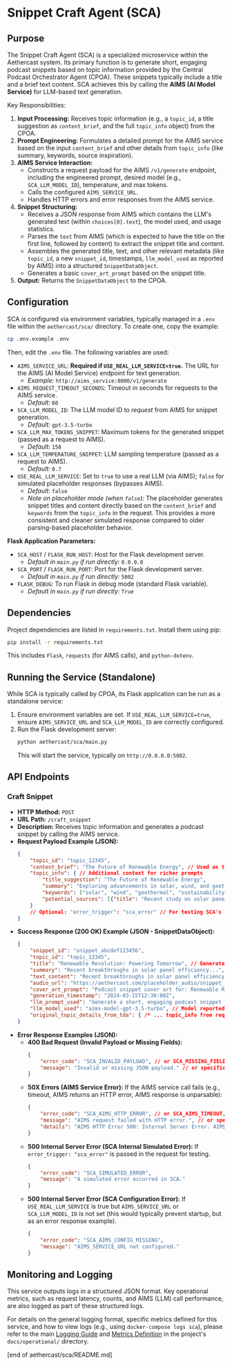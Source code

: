 # Snippet Craft Agent (SCA)

## Purpose

The Snippet Craft Agent (SCA) is a specialized microservice within the Aethercast system. Its primary function is to generate short, engaging podcast snippets based on topic information provided by the Central Podcast Orchestrator Agent (CPOA). These snippets typically include a title and a brief text content. SCA achieves this by calling the **AIMS (AI Model Service)** for LLM-based text generation.

Key Responsibilities:

1.  **Input Processing:** Receives topic information (e.g., a `topic_id`, a title suggestion as `content_brief`, and the full `topic_info` object) from the CPOA.
2.  **Prompt Engineering:** Formulates a detailed prompt for the AIMS service based on the input `content_brief` and other details from `topic_info` (like summary, keywords, source inspiration).
3.  **AIMS Service Interaction:**
    *   Constructs a request payload for the AIMS `/v1/generate` endpoint, including the engineered prompt, desired model (e.g., `SCA_LLM_MODEL_ID`), temperature, and max tokens.
    *   Calls the configured `AIMS_SERVICE_URL`.
    *   Handles HTTP errors and error responses from the AIMS service.
4.  **Snippet Structuring:**
    *   Receives a JSON response from AIMS which contains the LLM's generated text (within `choices[0].text`), the model used, and usage statistics.
    *   Parses the `text` from AIMS (which is expected to have the title on the first line, followed by content) to extract the snippet title and content.
    *   Assembles the generated title, text, and other relevant metadata (like `topic_id`, a new `snippet_id`, timestamps, `llm_model_used` as reported by AIMS) into a structured `SnippetDataObject`.
    *   Generates a basic `cover_art_prompt` based on the snippet title.
5.  **Output:** Returns the `SnippetDataObject` to the CPOA.

## Configuration

SCA is configured via environment variables, typically managed in a `.env` file within the `aethercast/sca/` directory. To create one, copy the example:

```bash
cp .env.example .env
```

Then, edit the `.env` file. The following variables are used:

-   `AIMS_SERVICE_URL`: **Required if `USE_REAL_LLM_SERVICE=true`.** The URL for the AIMS (AI Model Service) endpoint for text generation.
    -   *Example:* `http://aims_service:8000/v1/generate`
-   `AIMS_REQUEST_TIMEOUT_SECONDS`: Timeout in seconds for requests to the AIMS service.
    -   *Default:* `60`
-   `SCA_LLM_MODEL_ID`: The LLM model ID to *request* from AIMS for snippet generation.
    -   *Default:* `gpt-3.5-turbo`
-   `SCA_LLM_MAX_TOKENS_SNIPPET`: Maximum tokens for the generated snippet (passed as a request to AIMS).
    -   *Default:* `150`
-   `SCA_LLM_TEMPERATURE_SNIPPET`: LLM sampling temperature (passed as a request to AIMS).
    -   *Default:* `0.7`
-   `USE_REAL_LLM_SERVICE`: Set to `true` to use a real LLM (via AIMS); `false` for simulated placeholder responses (bypasses AIMS).
    -   *Default:* `false`
    -   *Note on placeholder mode (when `false`):* The placeholder generates snippet titles and content directly based on the `content_brief` and `keywords` from the `topic_info` in the request. This provides a more consistent and cleaner simulated response compared to older parsing-based placeholder behavior.

**Flask Application Parameters:**
-   `SCA_HOST` / `FLASK_RUN_HOST`: Host for the Flask development server.
    -   *Default in `main.py` if run directly:* `0.0.0.0`
-   `SCA_PORT` / `FLASK_RUN_PORT`: Port for the Flask development server.
    -   *Default in `main.py` if run directly:* `5002`
-   `FLASK_DEBUG`: To run Flask in debug mode (standard Flask variable).
    -   *Default in `main.py` if run directly:* `True`

## Dependencies

Project dependencies are listed in `requirements.txt`. Install them using pip:

```bash
pip install -r requirements.txt
```
This includes `Flask`, `requests` (for AIMS calls), and `python-dotenv`.

## Running the Service (Standalone)

While SCA is typically called by CPOA, its Flask application can be run as a standalone service:

1.  Ensure environment variables are set. If `USE_REAL_LLM_SERVICE=true`, ensure `AIMS_SERVICE_URL` and `SCA_LLM_MODEL_ID` are correctly configured.
2.  Run the Flask development server:
    ```bash
    python aethercast/sca/main.py
    ```
    This will start the service, typically on `http://0.0.0.0:5002`.

## API Endpoints

### Craft Snippet

-   **HTTP Method:** `POST`
-   **URL Path:** `/craft_snippet`
-   **Description:** Receives topic information and generates a podcast snippet by calling the AIMS service.
-   **Request Payload Example (JSON):**
    ```json
    {
        "topic_id": "topic_12345",
        "content_brief": "The Future of Renewable Energy", // Used as the main subject for the prompt
        "topic_info": { // Additional context for richer prompts
            "title_suggestion": "The Future of Renewable Energy",
            "summary": "Exploring advancements in solar, wind, and geothermal power.",
            "keywords": ["solar", "wind", "geothermal", "sustainability"],
            "potential_sources": [{"title": "Recent study on solar panel efficiency"}]
        }
        // Optional: "error_trigger": "sca_error" // For testing SCA's internal error handling
    }
    ```
-   **Success Response (200 OK) Example (JSON - SnippetDataObject):**
    ```json
    {
        "snippet_id": "snippet_abcdef123456",
        "topic_id": "topic_12345",
        "title": "Renewable Revolution: Powering Tomorrow", // Generated by LLM via AIMS
        "summary": "Recent breakthroughs in solar panel efficiency...", // Generated by LLM via AIMS
        "text_content": "Recent breakthroughs in solar panel efficiency...", // Same as summary for now
        "audio_url": "https://aethercast.com/placeholder_audio/snippet_abcdef123456.mp3",
        "cover_art_prompt": "Podcast snippet cover art for: Renewable Revolution: Powering Tomorrow",
        "generation_timestamp": "2024-03-15T12:30:00Z",
        "llm_prompt_used": "Generate a short, engaging podcast snippet title and content...", // The prompt SCA sent to AIMS
        "llm_model_used": "aims-model-gpt-3.5-turbo", // Model reported by AIMS
        "original_topic_details_from_tda": { /* ... topic_info from request ... */ }
    }
    ```
-   **Error Response Examples (JSON):**
    -   **400 Bad Request (Invalid Payload or Missing Fields):**
        ```json
        {
            "error_code": "SCA_INVALID_PAYLOAD", // or SCA_MISSING_FIELDS
            "message": "Invalid or missing JSON payload." // or specific missing fields message
        }
        ```
    -   **50X Errors (AIMS Service Error):**
        If the AIMS service call fails (e.g., timeout, AIMS returns an HTTP error, AIMS response is unparsable):
        ```json
        {
            "error_code": "SCA_AIMS_HTTP_ERROR", // or SCA_AIMS_TIMEOUT, SCA_AIMS_BAD_RESPONSE_STRUCTURE etc.
            "message": "AIMS request failed with HTTP error.", // or specific error from AIMS interaction
            "details": "AIMS HTTP Error 500: Internal Server Error. AIMS Service Msg: {...}" // Details from AIMS if available
        }
        ```
    -   **500 Internal Server Error (SCA Internal Simulated Error):**
        If `error_trigger: "sca_error"` is passed in the request for testing.
        ```json
        {
            "error_code": "SCA_SIMULATED_ERROR",
            "message": "A simulated error occurred in SCA."
        }
        ```
    -   **500 Internal Server Error (SCA Configuration Error):**
        If `USE_REAL_LLM_SERVICE` is true but `AIMS_SERVICE_URL` or `SCA_LLM_MODEL_ID` is not set (this would typically prevent startup, but as an error response example).
        ```json
        {
            "error_code": "SCA_AIMS_CONFIG_MISSING",
            "message": "AIMS_SERVICE_URL not configured."
        }
        ```

## Monitoring and Logging

This service outputs logs in a structured JSON format. Key operational metrics, such as request latency, counts, and AIMS (LLM) call performance, are also logged as part of these structured logs.

For details on the general logging format, specific metrics defined for this service, and how to view logs (e.g., using `docker-compose logs sca`), please refer to the main [Logging Guide](../../../docs/operational/Logging_Guide.md) and [Metrics Definition](../../../docs/operational/Metrics_Definition.md) in the project's `docs/operational/` directory.

[end of aethercast/sca/README.md]
